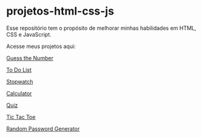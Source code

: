 # projetos-html-css-js
Esse repositório tem o propósito de melhorar minhas habilidades em HTML, CSS e JavaScript. 

Acesse meus projetos aqui:

[Guess the Number](https://evandroorso.github.io/projetos-html-css-js/projetos/adivinhacao/index.html)

[To Do List](https://evandroorso.github.io/projetos-html-css-js/projetos/to-do-list/index.html)

[Stopwatch](https://evandroorso.github.io/projetos-html-css-js/projetos/cronometro/index.html)

[Calculator](https://evandroorso.github.io/projetos-html-css-js/projetos/calculadora/index.html)

[Quiz](https://evandroorso.github.io/projetos-html-css-js/projetos/quiz/index.html)

[Tic Tac Toe](https://evandroorso.github.io/projetos-html-css-js/projetos/jogo-da-velha/index.html)

[Random Password Generator](https://evandroorso.github.io/projetos-html-css-js/projetos/gerador-de-senha/index.html)